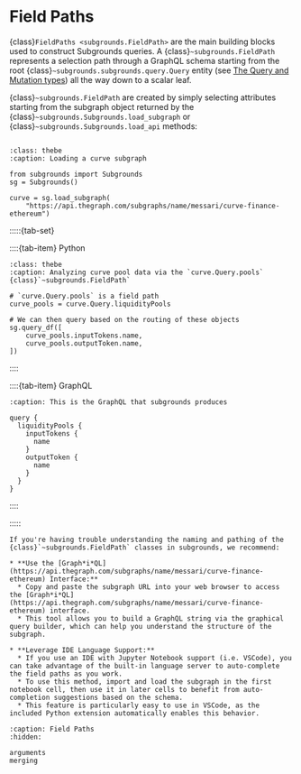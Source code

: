 # Field Paths

{class}`FieldPaths <subgrounds.FieldPath>` are the main building blocks used to construct Subgrounds queries. A {class}`~subgrounds.FieldPath` represents a selection path through a GraphQL schema starting from the root {class}`~subgrounds.subgrounds.query.Query` entity (see [The Query and Mutation types](https://graphql.org/learn/schema/#the-query-and-mutation-types)) all the way down to a scalar leaf.

{class}`~subgrounds.FieldPath` are created by simply selecting attributes starting from the subgraph object returned by the {class}`~subgrounds.Subgrounds.load_subgraph` or {class}`~subgrounds.Subgrounds.load_api` methods:

```{thebe-button}
```

```{code-block} python
:class: thebe
:caption: Loading a curve subgraph

from subgrounds import Subgrounds
sg = Subgrounds()

curve = sg.load_subgraph(
    "https://api.thegraph.com/subgraphs/name/messari/curve-finance-ethereum")
```

:::::{tab-set}

::::{tab-item} Python
```{code-block} python
:class: thebe
:caption: Analyzing curve pool data via the `curve.Query.pools` {class}`~subgrounds.FieldPath`

# `curve.Query.pools` is a field path
curve_pools = curve.Query.liquidityPools

# We can then query based on the routing of these objects
sg.query_df([
    curve_pools.inputTokens.name,
    curve_pools.outputToken.name,
])
```
::::

::::{tab-item} GraphQL
```{code-block} graphql
:caption: This is the GraphQL that subgrounds produces

query {
  liquidityPools {
    inputTokens {
      name
    }
    outputToken {
      name
    }
  }
}
```
::::

:::::


```{note}
If you're having trouble understanding the naming and pathing of the {class}`~subgrounds.FieldPath` classes in subgrounds, we recommend:

* **Use the [Graph*i*QL](https://api.thegraph.com/subgraphs/name/messari/curve-finance-ethereum) Interface:**
  * Copy and paste the subgraph URL into your web browser to access the [Graph*i*QL](https://api.thegraph.com/subgraphs/name/messari/curve-finance-ethereum) interface.
  * This tool allows you to build a GraphQL string via the graphical query builder, which can help you understand the structure of the subgraph.

* **Leverage IDE Language Support:**
  * If you use an IDE with Jupyter Notebook support (i.e. VSCode), you can take advantage of the built-in language server to auto-complete the field paths as you work.
  * To use this method, import and load the subgraph in the first notebook cell, then use it in later cells to benefit from auto-completion suggestions based on the schema.
  * This feature is particularly easy to use in VSCode, as the included Python extension automatically enables this behavior.
```

```{toctree}
:caption: Field Paths
:hidden:

arguments
merging
```
